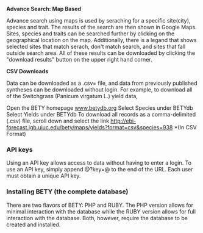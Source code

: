 **Advance Search: Map Based**

Advance search using maps is used by seraching for a specific site(city), species and trait. The results of the search are then shown in Google Maps. Sites, species and traits can be searched further by clicking on the geographical location on the map. Additionally, there is a legand that shows selected sites that  match serach, don't match search, and sites that fall outside search area. All of these results can be downloaded by clicking the "download results" button on the upper right hand corner. 

**CSV Downloads**

Data can be downloaded as a .csv= file, and data from previously published syntheses can be downloaded without login. For example, to download all of the Switchgrass (Panicum virgatum L.) yield data,

Open the BETY homepage www.betydb.org
Select Species under BETYdb
Select Yields under BETYdb
To download all records as a comma-delimited (.csv) file, scroll down and select the link http://ebi-forecast.igb.uiuc.edu/bety/maps/yields?format=csv&species=938 *(In CSV Format)

### API keys

Using an API key allows access to data without having to enter a login. To use an API key, simply append @?key=@ to the end of the URL. Each user must obtain a unique API key.

### Installing BETY (the complete database)

There are two flavors of BETY: PHP and RUBY. The PHP version allows for minimal interaction with the database while the RUBY version allows for full interaction with the database. Both, however, require the database to be created and installed.